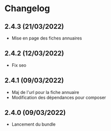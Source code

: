 # Changelog

## 2.4.3 (21/03/2022)

+ Mise en page des fiches annuaires

## 2.4.2 (12/03/2022)

- Fix seo

## 2.4.1 (09/03/2022)

+ Maj de l'url pour la fiche annuaire
+ Modification des dépendances pour composer

## 2.4.0 (09/03/2022)

+ Lancement du bundle